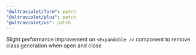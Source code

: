 ```yaml
---
"@ultraviolet/form": patch
"@ultraviolet/plus": patch
"@ultraviolet/ui": patch
---
```


Slight performance improvement on `<Expandable />` component to remove class generation when open and close
